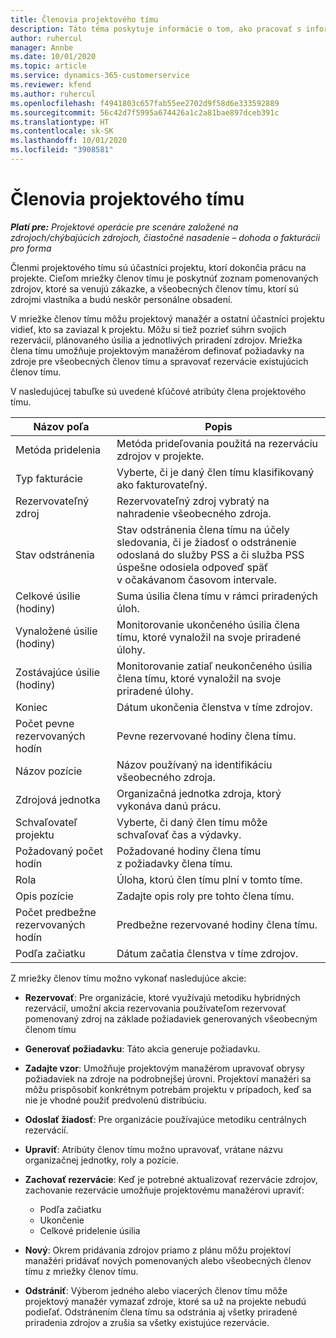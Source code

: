 ```yaml
---
title: Členovia projektového tímu
description: Táto téma poskytuje informácie o tom, ako pracovať s informáciami, atribútmi a plánovaním členov projektového tímu.
author: ruhercul
manager: Annbe
ms.date: 10/01/2020
ms.topic: article
ms.service: dynamics-365-customerservice
ms.reviewer: kfend
ms.author: ruhercul
ms.openlocfilehash: f4941803c657fab55ee2702d9f58d6e333592889
ms.sourcegitcommit: 56c42d7f5995a674426a1c2a81bae897dceb391c
ms.translationtype: HT
ms.contentlocale: sk-SK
ms.lasthandoff: 10/01/2020
ms.locfileid: "3908581"
---
```

# <a name="project-team-members"></a>Členovia projektového tímu

_**Platí pre:** Projektové operácie pre scenáre založené na zdrojoch/chýbajúcich zdrojoch, čiastočné nasadenie – dohoda o fakturácii pro forma_

Členmi projektového tímu sú účastníci projektu, ktorí dokončia prácu na projekte. Cieľom mriežky členov tímu je poskytnúť zoznam pomenovaných zdrojov, ktoré sa venujú zákazke, a všeobecných členov tímu, ktorí sú zdrojmi vlastníka a budú neskôr personálne obsadení.

V mriežke členov tímu môžu projektový manažér a ostatní účastníci projektu vidieť, kto sa zaviazal k projektu. Môžu si tiež pozrieť súhrn svojich rezervácií, plánovaného úsilia a jednotlivých priradení zdrojov. Mriežka člena tímu umožňuje projektovým manažérom definovať požiadavky na zdroje pre všeobecných členov tímu a spravovať rezervácie existujúcich členov tímu.

V nasledujúcej tabuľke sú uvedené kľúčové atribúty člena projektového tímu.

| Názov poľa          | Popis                                                                                                                                                                  |
|--------------------------|-----------------------------------------------------------------------------------------------------------------------------------------------------------------------------------|
| Metóda pridelenia        | Metóda prideľovania použitá na rezerváciu zdrojov v projekte.                                                                         |
| Typ fakturácie             | Vyberte, či je daný člen tímu klasifikovaný ako fakturovateľný.                                                                                                                                       |
| Rezervovateľný zdroj        | Rezervovateľný zdroj vybratý na nahradenie všeobecného zdroja.                                                                                                                   |
| Stav odstránenia            | Stav odstránenia člena tímu na účely sledovania, či je žiadosť o odstránenie odoslaná do služby PSS a či služba PSS úspešne odosiela odpoveď späť v očakávanom časovom intervale. |
| Celkové úsilie (hodiny)     | Suma úsilia člena tímu v rámci priradených úloh.                                                                                                                         |
| Vynaložené úsilie (hodiny) | Monitorovanie ukončeného úsilia člena tímu, ktoré vynaložil na svoje priradené úlohy.                                                                                           |
| Zostávajúce úsilie (hodiny) | Monitorovanie zatiaľ neukončeného úsilia člena tímu, ktoré vynaložil na svoje priradené úlohy.                                                                                    |
| Koniec                   | Dátum ukončenia členstva v tíme zdrojov.                                                                                                                                            |
| Počet pevne rezervovaných hodín        | Pevne rezervované hodiny člena tímu.                                                                                                                                                                |
| Názov pozície            | Názov používaný na identifikáciu všeobecného zdroja.                                                                                                                                   |
| Zdrojová jednotka          | Organizačná jednotka zdroja, ktorý vykonáva danú prácu.                                                                                                                      |
| Schvaľovateľ projektu         | Vyberte, či daný člen tímu môže schvaľovať čas a výdavky.                                                                                                                     |
| Požadovaný počet hodín           | Požadované hodiny člena tímu z požiadavky člena tímu.                                                                                                                       |
| Rola                     | Úloha, ktorú člen tímu plní v tomto tíme.                                                                                                                                |
| Opis pozície     | Zadajte opis roly pre tohto člena tímu.                                                                                                                             |
| Počet predbežne rezervovaných hodín        | Predbežne rezervované hodiny člena tímu.                                                                                                                                                                 |
| Podľa začiatku                    | Dátum začatia členstva v tíme zdrojov.                                                                                                                                          |

Z mriežky členov tímu možno vykonať nasledujúce akcie:

- **Rezervovať**: Pre organizácie, ktoré využívajú metodiku hybridných rezervácií, umožní akcia rezervovania používateľom rezervovať pomenovaný zdroj na základe požiadaviek generovaných všeobecným členom tímu
- **Generovať požiadavku**: Táto akcia generuje požiadavku.
- **Zadajte vzor**: Umožňuje projektovým manažérom upravovať obrysy požiadaviek na zdroje na podrobnejšej úrovni. Projektoví manažéri sa môžu prispôsobiť konkrétnym potrebám projektu v prípadoch, keď sa nie je vhodné použiť predvolenú distribúciu.
- **Odoslať žiadosť**: Pre organizácie používajúce metodiku centrálnych rezervácií.
- **Upraviť**: Atribúty členov tímu možno upravovať, vrátane názvu organizačnej jednotky, roly a pozície.
- **Zachovať rezervácie**: Keď je potrebné aktualizovať rezervácie zdrojov, zachovanie rezervácie umožňuje projektovému manažérovi upraviť:

    - Podľa začiatku
    - Ukončenie
    - Celkové pridelenie úsilia

- **Nový**: Okrem pridávania zdrojov priamo z plánu môžu projektoví manažéri pridávať nových pomenovaných alebo všeobecných členov tímu z mriežky členov tímu.
- **Odstrániť**: Výberom jedného alebo viacerých členov tímu môže projektový manažér vymazať zdroje, ktoré sa už na projekte nebudú podieľať. Odstránením člena tímu sa odstránia aj všetky priradené priradenia zdrojov a zrušia sa všetky existujúce rezervácie.
